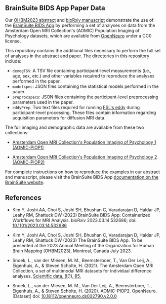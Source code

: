 ## BrainSuite BIDS App Paper Data ##
Our [OHBM2023 abstract](https://brainsuite.org/bids-abstract/) and [bioRxiv manuscript](https://doi.org/10.1101/2023.03.14.532686) demonstrate the use of the [BrainSuite BIDS App](https://brainsuite.org/BIDS/) by performing a set of analyses on data from the Amsterdam Open MRI Collection's (AOMIC) Population Imaging of Psychology datasets, which are available from [OpenNeuro](openneuro.org) under a CC0 license. 

This repository contains the additional files necessary to perform the full set of analyses in the abstract and paper. The directories in this repository include:

* `demogTSV`: A TSV file containing participant-level measurements (i.e., age, sex, etc.) and other variables required to reproduce the analyses performed in the paper. 
* `modelspec`: JSON files containing the statistical models performed in the paper. 
* `preprocspecs`: JSON files containing the participant-level preprocessing parameters used in the paper.
* `eddyPrep`: Two text files required for running [FSL's eddy](https://fsl.fmrib.ox.ac.uk/fsl/fslwiki/eddy>) during participant-level processing. These files contain information regarding acquisition parameters for diffusion MRI data.

The full imaging and demographic data are available from these two collections:

*	[Amsterdam Open MRI Collection's Population Imaging of Psychology 1 (AOMIC-PIOP1)](https://openneuro.org/datasets/ds002785/versions/2.0.0) 

* [Amsterdam Open MRI Collection's Population Imaging of Psychology 2 (AOMIC-PIOP2)](https://openneuro.org/datasets/ds002790/versions/2.0.0)

For complete instructions on how to reproduce the examples in our abstract and manuscript, please visit the BrainSuite BIDS App [documentation on the BrainSuite website](https://brainsuite.org/BIDS/paper). 

## References ##
* Kim Y, Joshi AA, Choi S, Joshi SH, Bhushan C, Varadarajan D, Haldar JP, Leahy RM, Shattuck DW (2023) BrainSuite BIDS App: Containerized Workflows for MRI Analysis. bioRxiv 2023.03.14.532686; doi: [10.1101/2023.03.14.532686](https://doi.org/10.1101/2023.03.14.532686)

* Kim Y, Joshi AA, Choi S, Joshi SH, Bhushan C, Varadarajan D, Haldar JP, Leahy RM, Shattuck DW (2023) The BrainSuite BIDS App. To be presented at the 2023 Annual Meeting of the Organization for Human Brain Mapping (OHBM2023), Montreal, Canada July 2023.

* Snoek, L., van der Miesen, M. M., Beemsterboer, T., Van Der Leij, A., Eigenhuis, A., & Steven Scholte, H. (2021). The Amsterdam Open MRI Collection, a set of multimodal MRI datasets for individual difference analyses. [Scientific data, 8(1), 85. ](https://doi.org/10.1038/s41597-021-00870-6)

* Snoek, L., van der Miesen, M. M., Van Der Leij, A., Beemsterboer, T., Eigenhuis, A., & Steven Scholte, H. (2020). AOMIC-PIOP2. OpenNeuro. [Dataset] doi: [10.18112/openneuro.ds002790.v2.0.0](https://doi.org/10.18112/openneuro.ds002790.v2.0.0)


